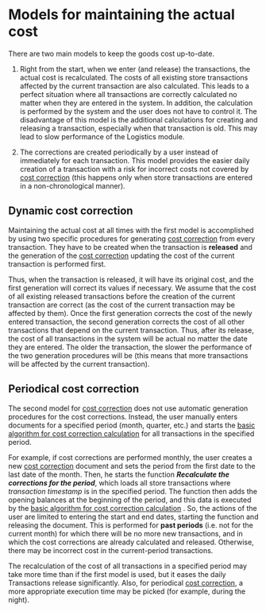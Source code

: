 # Models for maintaining the actual cost

There are two main models to keep the goods cost up-to-date.

1.	Right from the start, when we enter (and release) the transactions, the actual cost is recalculated. The costs of all existing store transactions affected by the current transaction are also calculated. This leads to a perfect situation where all transactions are correctly calculated no matter when they are entered in the system. In addition, the calculation is performed by the system and the user does not have to control it. The disadvantage of this model is the additional calculations for creating and releasing a transaction, especially when that transaction is old. This may lead to slow performance of the Logistics module.

2.	The corrections are created periodically by a user instead of immediately for each transaction. This model provides the easier daily creation of a transaction with a risk for incorrect costs not covered by [cost correction](https://docs.erp.net/tech/modules/logistics/concepts/goods-cost/cost-correction/index.html?q=cost) (this happens only when store transactions are entered in a non-chronological manner).

## Dynamic cost correction

Maintaining the actual cost at all times with the first model is accomplished by using two specific procedures for generating [cost correction](https://docs.erp.net/tech/modules/logistics/concepts/goods-cost/cost-correction/index.html?q=cost) from every transaction. They have to be created when the transaction is <b>released</b> and the generation of the [cost correction](https://docs.erp.net/tech/modules/logistics/concepts/goods-cost/cost-correction/index.html?q=cost) updating the cost of the current transaction is performed first.

Thus, when the transaction is released, it will have its original cost, and the first generation will correct its values if necessary. We assume that the cost of all existing released transactions before the creation of the current transaction are correct (as the cost of the current transaction may be affected by them). Once the first generation corrects the cost of the newly entered transaction, the second generation corrects the cost of all other transactions that depend on the current transaction. Thus, after its release, the cost of all transactions in the system will be actual no matter the date they are entered. The older the transaction, the slower the performance of the two generation procedures will be (this means that more transactions will be affected by the current transaction).

## Periodical cost correction

The second model for [cost correction](https://docs.erp.net/tech/modules/logistics/concepts/goods-cost/cost-correction/index.html?q=cost) does not use automatic generation procedures for the cost corrections. Instead, the user manually enters documents for a specified period (month, quarter, etc.) and starts the [basic algorithm for cost correction calculation](https://docs.erp.net/tech/modules/logistics/concepts/goods-cost/cost-correction/basic-algorithm-for-cost-correction-calculation.html?q=Basic%20Algorithm%20For%20Cost%20Correction%20Calculation) for all transactions in the specified period.

For example, if cost corrections are performed monthly, the user creates a new [cost correction](https://docs.erp.net/tech/modules/logistics/concepts/goods-cost/cost-correction/index.html?q=cost) document and sets the period from the first date to the last date of the month. Then, he starts the function <b><i>Recalculate the corrections for the period</i></b>, which loads all store transactions where <i>transaction timestamp</i> is in the specified period. The function then adds the opening balances at the beginning of the period, and this data is executed by the [basic algorithm for cost correction calculation](https://docs.erp.net/tech/modules/logistics/concepts/goods-cost/cost-correction/basic-algorithm-for-cost-correction-calculation.html?q=Basic%20Algorithm%20For%20Cost%20Correction%20Calculation) . So, the actions of the user are limited to entering the start and end dates, starting the function and releasing the document. This is performed for <b>past periods</b> (i.e. not for the current month) for which there will be no more new transactions, and in which the cost corrections are already calculated and released. Otherwise, there may be incorrect cost in the current-period transactions.

The recalculation of the cost of all transactions in a specified period may take more time than if the first model is used, but it eases the daily Transactions release significantly. Also, for periodical [cost correction](https://docs.erp.net/tech/modules/logistics/concepts/goods-cost/cost-correction/index.html?q=cost), a more appropriate execution time may be picked (for example, during the night).

